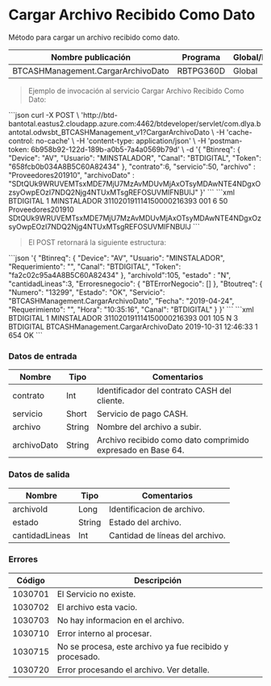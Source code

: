 # Cargar Archivo Recibido Como Dato 

Método para cargar un archivo recibido como dato. 

Nombre publicación | Programa | Global/País 
--------- | ----------- | ----------- 
BTCASHManagement.CargarArchivoDato | RBTPG360D | Global 

> Ejemplo de invocación al servicio Cargar Archivo Recibido Como Dato: 

<code-group> 
<code-block title="JSON"> 
```json 
curl -X POST \ 
  'http://btd-bantotal.eastus2.cloudapp.azure.com:4462/btdeveloper/servlet/com.dlya.bantotal.odwsbt_BTCASHManagement_v1?CargarArchivoDato \ 
  -H 'cache-control: no-cache' \ 
  -H 'content-type: application/json' \ 
  -H 'postman-token: 6b958b92-122d-189b-a0b5-7a4a0569b79d' \ 
  -d '{ 
        "Btinreq": { 
          "Device": "AV", 
          "Usuario": "MINSTALADOR", 
          "Canal": "BTDIGITAL", 
          "Token": "658fcb0b034A8B5C60A82434" 
        }, 
		"contrato":6, 
		"servicio":50, 
		"archivo" : "Proveedores201910", 
		"archivoDato" : "SDtQUk9WRUVEMTsxMDE7MjU7MzAvMDUvMjAxOTsyMDAwNTE4NDgxOzsyOwpEOzI7NDQ2Njg4NTUxMTsgREFOSUVMIFNBUlJ" 
}' 
``` 
</code-block> 

<code-block title="XML" active> 
```xml 
<soapenv:Envelope xmlns:soapenv="http://schemas.xmlsoap.org/soap/envelope/" xmlns:bts="http://uy.com.dlya.bantotal/BTSOA/"> 
   <soapenv:Header/> 
   <soapenv:Body> 
      <bts:BTCASHManagement.CargarArchivoDato> 
         <bts:Btinreq> 
            <bts:Canal>BTDIGITAL</bts:Canal> 
            <bts:Requerimiento>1</bts:Requerimiento> 
            <bts:Usuario>MINSTALADOR</bts:Usuario> 
            <bts:Token>311020191114150000216393</bts:Token> 
            <bts:Device>001</bts:Device> 
         </bts:Btinreq> 
         <bts:contrato>6</bts:contrato> 
         <bts:servicio>50</bts:servicio> 
         <bts:archivo>Proveedores201910</bts:archivo> 
         <bts:archivoDato>SDtQUk9WRUVEMTsxMDE7MjU7MzAvMDUvMjAxOTsyMDAwNTE4NDgxOzsyOwpEOzI7NDQ2Njg4NTUxMTsgREFOSUVMIFNBUlJ</bts:archivoDato> 
      </bts:BTCASHManagement.CargarArchivoDato> 
   </soapenv:Body> 
</soapenv:Envelope> 
``` 
</code-block> 
</code-group> 

> El POST retornará la siguiente estructura: 

<code-group> 
<code-block title="JSON"> 
```json 
'{ 
	"Btinreq": { 
		"Device": "AV", 
		"Usuario": "MINSTALADOR", 
		"Requerimiento": "", 
		"Canal": "BTDIGITAL", 
		"Token": "fa2c02c95a4A8B5C60A82434" 
	}, 
	"archivoId":105, 
	"estado" : "N", 
	"cantidadLineas":3, 
	"Erroresnegocio": { 
        "BTErrorNegocio": [] 
    }, 
    "Btoutreq": { 
        "Numero": "13299", 
        "Estado": "OK", 
        "Servicio": "BTCASHManagement.CargarArchivoDato", 
        "Fecha": "2019-04-24", 
        "Requerimiento": "", 
        "Hora": "10:35:16", 
        "Canal": "BTDIGITAL" 
    } 
}' 
``` 
</code-block> 

<code-block title="XML" active> 
```xml 
<SOAP-ENV:Envelope xmlns:SOAP-ENV="http://schemas.xmlsoap.org/soap/envelope/" xmlns:xsd="http://www.w3.org/2001/XMLSchema" xmlns:SOAP-ENC="http://schemas.xmlsoap.org/soap/encoding/" xmlns:xsi="http://www.w3.org/2001/XMLSchema-instance"> 
   <SOAP-ENV:Body> 
      <BTCASHManagement.CargarArchivoDatoResponse> 
         <Btinreq> 
            <Canal>BTDIGITAL</Canal> 
            <Requerimiento>1</Requerimiento> 
            <Usuario>MINSTALADOR</Usuario> 
            <Token>311020191114150000216393</Token> 
            <Device>001</Device> 
         </Btinreq> 
         <archivoId>105</archivoId> 
         <estado>N</estado> 
         <cantidadLineas>3</cantidadLineas> 
         <Erroresnegocio></Erroresnegocio> 
         <Btoutreq> 
            <Canal>BTDIGITAL</Canal> 
            <Servicio>BTCASHManagement.CargarArchivoDato</Servicio> 
            <Fecha>2019-10-31</Fecha> 
            <Hora>12:46:33</Hora> 
            <Requerimiento>1</Requerimiento> 
            <Numero>654</Numero> 
            <Estado>OK</Estado> 
         </Btoutreq> 
      </BTCASHManagement.CargarArchivoDatoResponse> 
   </SOAP-ENV:Body> 
</SOAP-ENV:Envelope> 
``` 
</code-block> 
</code-group> 

### Datos de entrada 

Nombre | Tipo | Comentarios 
--------- | ----------- | ----------- 
contrato | Int | Identificador del contrato CASH del cliente. 
servicio | Short | Servicio de pago CASH. 
archivo | String | Nombre del archivo a subir. 
archivoDato | String | Archivo recibido como dato comprimido expresado en Base 64. 

### Datos de salida 

Nombre | Tipo | Comentarios 
--------- | ----------- | ----------- 
archivoId | Long | Identificacion de archivo. 
estado | String | Estado del archivo. 
cantidadLineas | Int | Cantidad de líneas del archivo. 

### Errores 

Código | Descripción 
----------- | ----------- 
1030701 | El Servicio no existe. 
1030702 | El archivo esta vacio. 
1030703 | No hay informacion en el archivo. 
1030710 | Error interno al procesar. 
1030715 | No se procesa, este archivo ya fue recibido y procesado. 
1030720 | Error procesando el archivo. Ver detalle. 

 
